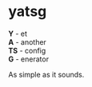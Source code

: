 # yatsg

**Y** - et \
**A** - another \
**TS** - config \
**G** - enerator

As simple as it sounds.
